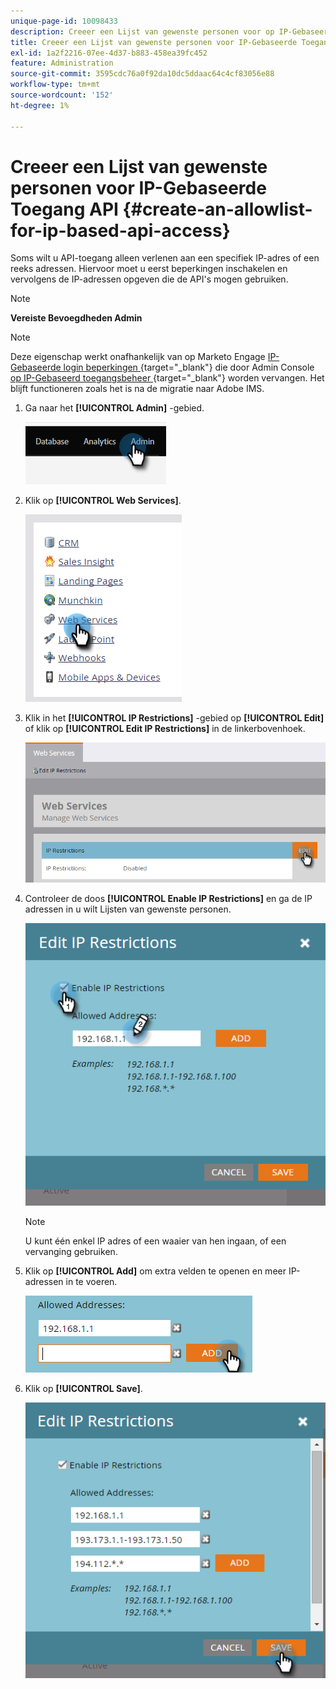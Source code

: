 ```yaml
---
unique-page-id: 10098433
description: Creeer een Lijst van gewenste personen voor op IP-Gebaseerde API Toegang - Marketo Docs - de Documentatie van het Product
title: Creeer een Lijst van gewenste personen voor IP-Gebaseerde Toegang API
exl-id: 1a2f2216-07ee-4d37-b883-458ea39fc452
feature: Administration
source-git-commit: 3595cdc76a0f92da10dc5ddaac64c4cf83056e88
workflow-type: tm+mt
source-wordcount: '152'
ht-degree: 1%

---
```


# Creeer een Lijst van gewenste personen voor IP-Gebaseerde Toegang API {#create-an-allowlist-for-ip-based-api-access}

Soms wilt u API-toegang alleen verlenen aan een specifiek IP-adres of een reeks adressen. Hiervoor moet u eerst beperkingen inschakelen en vervolgens de IP-adressen opgeven die de API&#39;s mogen gebruiken.

>[!NOTE]
>
>**Vereiste Bevoegdheden Admin**

>[!NOTE]
>
>Deze eigenschap werkt onafhankelijk van op Marketo Engage [&#x200B; IP-Gebaseerde login beperkingen &#x200B;](https://experienceleague.adobe.com/nl/docs/marketo/using/product-docs/administration/settings/restrict-marketo-logins-based-on-ip){target="_blank"} die door Admin Console [&#x200B; op IP-Gebaseerd toegangsbeheer &#x200B;](https://helpx.adobe.com/nl/enterprise/using/ip-based-access.html){target="_blank"} worden vervangen. Het blijft functioneren zoals het is na de migratie naar Adobe IMS.

1. Ga naar het **[!UICONTROL Admin]** -gebied.

   ![](assets/create-an-allowlist-for-ip-based-api-access-1.png)

1. Klik op **[!UICONTROL Web Services]**.

   ![](assets/create-an-allowlist-for-ip-based-api-access-2.png)

1. Klik in het **[!UICONTROL IP Restrictions]** -gebied op **[!UICONTROL Edit]** of klik op **[!UICONTROL Edit IP Restrictions]** in de linkerbovenhoek.

   ![](assets/create-an-allowlist-for-ip-based-api-access-3.png)

1. Controleer de doos **[!UICONTROL Enable IP Restrictions]** en ga de IP adressen in u wilt Lijsten van gewenste personen.

   ![](assets/create-an-allowlist-for-ip-based-api-access-4.png)

   >[!NOTE]
   >
   >U kunt één enkel IP adres of een waaier van hen ingaan, of een vervanging gebruiken.

1. Klik op **[!UICONTROL Add]** om extra velden te openen en meer IP-adressen in te voeren.

   ![](assets/create-an-allowlist-for-ip-based-api-access-5.png)

1. Klik op **[!UICONTROL Save]**.

   ![](assets/create-an-allowlist-for-ip-based-api-access-6.png)
